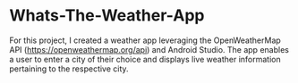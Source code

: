 # Whats-The-Weather-App

For this project, I created a weather app leveraging the OpenWeatherMap API (https://openweathermap.org/api) and Android Studio. The app enables a user to enter a city of their choice and displays live weather information pertaining to the respective city.

